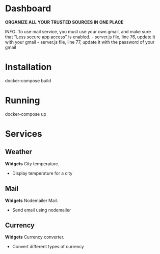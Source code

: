 # Dashboard
**ORGANIZE ALL YOUR TRUSTED SOURCES IN ONE PLACE**


INFO: 
  To use mail service, you must use your own gmail, and make sure that "Less secure app access" is enabled.
      - server.js file, line 76, update it with your gmail
      - server.js file, line 77, update it with the password of your gmail

# Installation
docker-compose build

# Running
docker-compose up

# Services
## Weather
**Widgets**
City temperature.
  - Display temperature for a city
  

## Mail
**Widgets**
Nodemailer Mail.
  - Send email using nodemailer
  

## Currency
**Widgets**
Currency converter.
  - Convert different types of currency
